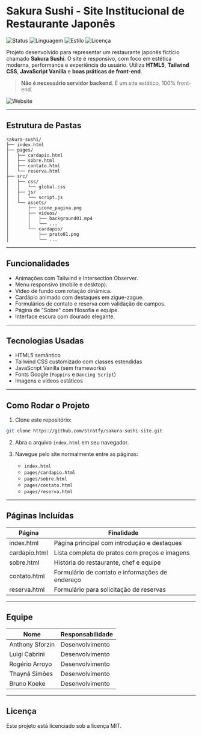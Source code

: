 # Sakura Sushi - Site Institucional de Restaurante Japonês

![Status](https://img.shields.io/badge/status-finalizado-brightgreen)
![Linguagem](https://img.shields.io/badge/HTML5%20%7C%20CSS%20%7C%20JS-informational)
![Estilo](https://img.shields.io/badge/TailwindCSS-%23D4AF37?style=flat&logo=tailwind-css&logoColor=white)
![Licença](https://img.shields.io/badge/licença-MIT-blue)

Projeto desenvolvido para representar um restaurante japonês fictício chamado **Sakura Sushi**. O site é responsivo, com foco em estética moderna, performance e experiência do usuário. Utiliza **HTML5**, **Tailwind CSS**, **JavaScript Vanilla** e **boas práticas de front-end**.
> **Não é necessário servidor backend**. É um site estático, 100% front-end.

![Website](https://i.imgur.com/wt0zins.png)

---

## Estrutura de Pastas

```
sakura-sushi/
├── index.html
├── pages/
│   ├── cardapio.html
│   ├── sobre.html
│   ├── contato.html
│   └── reserva.html
├── src/
│   ├── css/
│   │   └── global.css
│   ├── js/
│   │   └── script.js
│   └── assets/
│       ├── icone_pagina.png
│       ├── videos/
│       │   ├── background01.mp4
│       │   └── ...
│       └── cardapio/
│           ├── prato01.png
│           └── ...
```

---

## Funcionalidades

- Animações com Tailwind e Intersection Observer.
- Menu responsivo (mobile e desktop).
- Vídeo de fundo com rotação dinâmica.
- Cardápio animado com destaques em zigue-zague.
- Formulários de contato e reserva com validação de campos.
- Página de "Sobre" com filosofia e equipe.
- Interface escura com dourado elegante.

---

## Tecnologias Usadas

- HTML5 semântico
- Tailwind CSS customizado com classes estendidas
- JavaScript Vanilla (sem frameworks)
- Fonts Google (`Poppins` e `Dancing Script`)
- Imagens e vídeos estáticos

---

## Como Rodar o Projeto

1. Clone este repositório:
```bash
git clone https://github.com/Stratfy/sakura-sushi-site.git
```

2. Abra o arquivo `index.html` em seu navegador.

3. Navegue pelo site normalmente entre as páginas:
   - `index.html`
   - `pages/cardapio.html`
   - `pages/sobre.html`
   - `pages/contato.html`
   - `pages/reserva.html`

---

## Páginas Incluídas

| Página       | Finalidade                                      |
|--------------|--------------------------------------------------|
| index.html   | Página principal com introdução e destaques      |
| cardapio.html| Lista completa de pratos com preços e imagens    |
| sobre.html   | História do restaurante, chef e equipe           |
| contato.html | Formulário de contato e informações de endereço  |
| reserva.html | Formulário para solicitação de reservas          |

---

## Equipe

| Nome                | Responsabilidade                            |
|---------------------|---------------------------------------------|
| Anthony Sforzin     | Desenvolvimento                             |
| Luigi Cabrini       | Desenvolvimento                             |
| Rogério Arroyo      | Desenvolvimento                             |
| Thayná Simões       | Desenvolvimento                             |
| Bruno Koeke         | Desenvolvimento                             |


---

## Licença

Este projeto está licenciado sob a licença MIT.  

